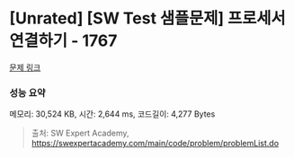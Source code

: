 # [Unrated] [SW Test 샘플문제] 프로세서 연결하기 - 1767 

[문제 링크](https://swexpertacademy.com/main/code/problem/problemDetail.do?contestProbId=AV4suNtaXFEDFAUf) 

### 성능 요약

메모리: 30,524 KB, 시간: 2,644 ms, 코드길이: 4,277 Bytes



> 출처: SW Expert Academy, https://swexpertacademy.com/main/code/problem/problemList.do